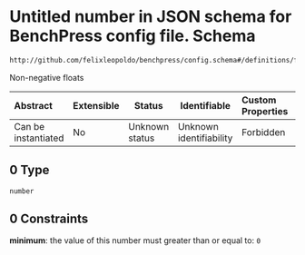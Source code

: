 # Untitled number in JSON schema for BenchPress config file. Schema

```txt
http://github.com/felixleopoldo/benchpress/config.schema#/definitions/flexnonnegnumnull/anyOf/0
```

Non-negative floats


| Abstract            | Extensible | Status         | Identifiable            | Custom Properties | Additional Properties | Access Restrictions | Defined In                                                               |
| :------------------ | ---------- | -------------- | ----------------------- | :---------------- | --------------------- | ------------------- | ------------------------------------------------------------------------ |
| Can be instantiated | No         | Unknown status | Unknown identifiability | Forbidden         | Allowed               | none                | [config.schema.json\*](../out/config.schema.json "open original schema") |

## 0 Type

`number`

## 0 Constraints

**minimum**: the value of this number must greater than or equal to: `0`
